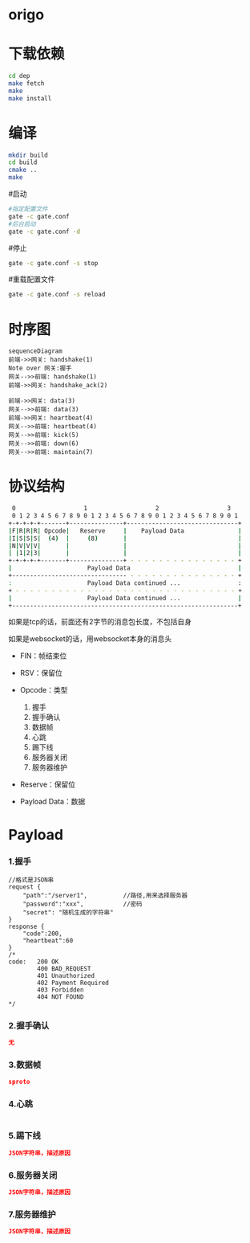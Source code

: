 # origo


# 下载依赖
```bash
cd dep
make fetch
make
make install
```
# 编译
```bash
mkdir build
cd build
cmake ..
make
```
#启动
```bash
#指定配置文件
gate -c gate.conf 
#后台启动
gate -c gate.conf -d
```
#停止
```bash
gate -c gate.conf -s stop
```

#重载配置文件
```bash
gate -c gate.conf -s reload
```



# 时序图

``` mermaid
sequenceDiagram
前端->>网关: handshake(1)
Note over 网关:握手
网关-->>前端: handshake(1)
前端->>网关: handshake_ack(2)

前端->>网关: data(3)
网关-->>前端: data(3)
前端->>网关: heartbeat(4)
网关-->>前端: heartbeat(4)
网关-->>前端: kick(5)
网关-->>前端: down(6)
网关-->>前端: maintain(7)
```

# 协议结构
```bash
 0                   1                   2                   3
 0 1 2 3 4 5 6 7 8 9 0 1 2 3 4 5 6 7 8 9 0 1 2 3 4 5 6 7 8 9 0 1
+-+-+-+-+-------+---------------+-------------------------------+
|F|R|R|R| Opcode|   Reserve     |    Payload Data               |
|I|S|S|S|  (4)  |     (8)       |                               |
|N|V|V|V|       |               |                               |
| |1|2|3|       |               |                               |
+-+-+-+-+-------+---------------+ - - - - - - - - - - - - - - - +
|                     Payload Data                              | 
+-------------------------------- - - - - - - - - - - - - - - - +
:                     Payload Data continued ...                :
+ - - - - - - - - - - - - - - - - - - - - - - - - - - - - - - - +
|                     Payload Data continued ...                |
+---------------------------------------------------------------+
```

如果是tcp的话，前面还有2字节的消息包长度，不包括自身

如果是websocket的话，用websocket本身的消息头

* FIN：帧结束位
* RSV：保留位
* Opcode：类型

  1. 握手
  2. 握手确认
  3. 数据帧
  4. 心跳
  5. 踢下线
  6. 服务器关闭
  7. 服务器维护
* Reserve：保留位
* Payload Data：数据


# Payload

### 1.握手

```
//格式是JSON串
request {
    "path":"/server1", 			//路径,用来选择服务器
    "password":"xxx",			//密码
    "secret": "随机生成的字符串"
}
response {
    "code":200,
    "heartbeat":60
}
/*
code: 	200 OK
		400 BAD_REQUEST
		401 Unauthorized
		402	Payment Required
		403 Forbidden
		404 NOT FOUND 
*/
```

### 2.握手确认

```json
无
```

### 3.数据帧

```json
sproto
```

### 4.心跳

```json

```

### 5.踢下线

```json
JSON字符串，描述原因
```

### 6.服务器关闭

```json
JSON字符串，描述原因
```

### 7.服务器维护

```json
JSON字符串，描述原因
```


